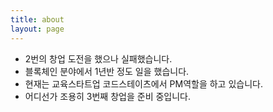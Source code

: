 ```yaml
---
title: about
layout: page
---
```


- 2번의 창업 도전을 했으나 실패했습니다.
- 블록체인 분야에서 1년반 정도 일을 했습니다.
- 현재는 교육스타트업 코드스테이츠에서 PM역할을 하고 있습니다.
- 어디선가 조용히 3번째 창업을 준비 중입니다.
